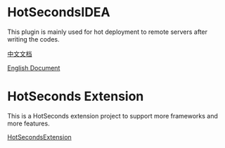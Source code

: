 # HotSecondsIDEA
 This plugin is mainly used for hot deployment to remote servers after writing the codes.
 <br>
 
 [中文文档](https://github.com/thanple/HotSecondsIDEA/blob/master/install/%E4%BD%BF%E7%94%A8%E6%96%87%E6%A1%A3.md)
 <br>
 
 [English Document](https://github.com/thanple/HotSecondsIDEA/blob/master/install/document.md)

 # HotSeconds Extension

This is a HotSeconds extension project to support more frameworks and more features.
 <br>
 
 [HotSecondsExtension](https://github.com/Liubsyy/HotSecondsExtension)
